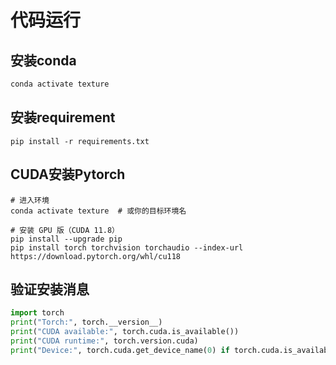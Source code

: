 # 代码运行



## 安装conda

```sh
conda activate texture	
```

## 安装requirement

```shell
pip install -r requirements.txt	
```

## CUDA安装Pytorch

```shell
# 进入环境
conda activate texture  # 或你的目标环境名

# 安装 GPU 版（CUDA 11.8）
pip install --upgrade pip
pip install torch torchvision torchaudio --index-url https://download.pytorch.org/whl/cu118

```

## 验证安装消息

```python
import torch
print("Torch:", torch.__version__)
print("CUDA available:", torch.cuda.is_available())
print("CUDA runtime:", torch.version.cuda)
print("Device:", torch.cuda.get_device_name(0) if torch.cuda.is_available() else "CPU")

```

